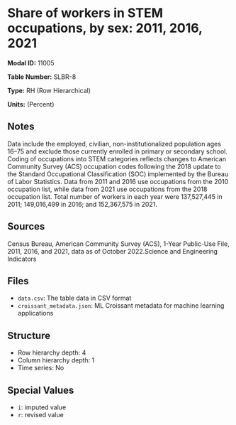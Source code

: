 # Share of workers in STEM occupations, by sex: 2011, 2016, 2021

**Modal ID:** 11005

**Table Number:** SLBR-8

**Type:** RH (Row Hierarchical)

**Units:** (Percent)

## Notes

Data include the employed, civilian, non-institutionalized population ages 16–75 and exclude those currently enrolled in primary or secondary school. Coding of occupations into STEM categories reflects changes to American Community Survey (ACS) occupation codes following the 2018 update to the Standard Occupational Classification (SOC) implemented by the Bureau of Labor Statistics. Data from 2011 and 2016 use occupations from the 2010 occupation list, while data from 2021 use occupations from the 2018 occupation list. Total number of workers in each year were 137,527,445 in 2011; 149,016,499 in 2016; and 152,367,575 in 2021.

## Sources

Census Bureau, American Community Survey (ACS), 1-Year Public-Use File, 2011, 2016, and 2021, data as of October 2022.Science and Engineering Indicators

## Files

- `data.csv`: The table data in CSV format
- `croissant_metadata.json`: ML Croissant metadata for machine learning applications

## Structure

- Row hierarchy depth: 4
- Column hierarchy depth: 1
- Time series: No

## Special Values

- `i`: imputed value
- `r`: revised value
